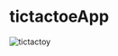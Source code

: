 # tictactoeApp
![tictactoy](https://user-images.githubusercontent.com/59265591/132838365-2e0f9027-93ce-44db-a0fc-bb08c36acb6d.png)
